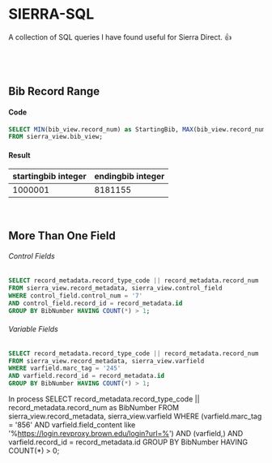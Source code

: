 SIERRA-SQL
======
A collection of SQL queries I have found useful for Sierra Direct. :+1:
<br>
<br> 
<br>
<br>

## Bib Record Range
#### Code
```sql
SELECT MIN(bib_view.record_num) as StartingBib, MAX(bib_view.record_num) as EndingBib
FROM sierra_view.bib_view;
```

#### Result
startingbib integer | endingbib integer
--------------------|------------------
1000001|8181155
<br> 

## More Than One Field

###### Control Fields
```sql
SELECT record_metadata.record_type_code || record_metadata.record_num || 'a' as BibNumber
FROM sierra_view.record_metadata, sierra_view.control_field
WHERE control_field.control_num = '7'
AND control_field.record_id = record_metadata.id
GROUP BY BibNumber HAVING COUNT(*) > 1;
```

###### Variable Fields
```sql
SELECT record_metadata.record_type_code || record_metadata.record_num || 'a' as BibNumber
FROM sierra_view.record_metadata, sierra_view.varfield
WHERE varfield.marc_tag = '245'
AND varfield.record_id = record_metadata.id
GROUP BY BibNumber HAVING COUNT(*) > 1;
```

In process
SELECT record_metadata.record_type_code || record_metadata.record_num as BibNumber
FROM sierra_view.record_metadata, sierra_view.varfield
WHERE 
(varfield.marc_tag = '856'
AND varfield.field_content like '%https://login.revproxy.brown.edu/login?url=%')
AND (varfield,)
AND varfield.record_id = record_metadata.id
GROUP BY BibNumber HAVING COUNT(*) > 0;
